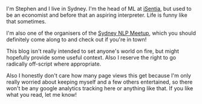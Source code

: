 <!-- ---
title: "About me"
--- -->

I'm Stephen and I live in Sydney. I'm the head of ML at [iSentia](http://www.isentia.com), but used to be an economist and before that an aspiring interpreter. Life is funny like that sometimes.

I'm also one of the organisers of the [Sydney NLP Meetup](https://www.meetup.com/Sydney-Natural-Language-Processing-Meetup/), which you should definitely come along to and check out if you're in town!

This blog isn't really intended to set anyone's world on fire, but might hopefully provide some useful context. Also I reserve the right to go radically off-script where appropriate.

Also I honestly don't care how many page views this get because I'm only really worried about keeping myself and a few others entertained, so there won't be any google analytics tracking here or anything like that. If you like what you read, let me know!
